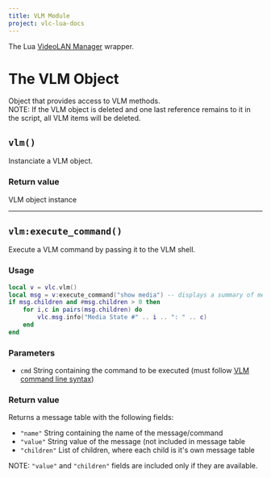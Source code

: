 ```yaml
---
title: VLM Module
project: vlc-lua-docs
---
```

The Lua [VideoLAN Manager](https://www.videolan.org/developers/vlc/doc/doxygen/html/group__server.html) wrapper.


# The VLM Object
Object that provides access to VLM methods.  
NOTE: If the VLM object is deleted and one last reference remains to it in the script, all VLM items will be deleted.

## `vlm()`
Instanciate a VLM object.

### Return value
VLM object instance

----
## `vlm:execute_command()`
Execute a VLM command by passing it to the VLM shell.

### Usage
```lua
local v = vlc.vlm()
local msg = v:execute_command("show media") -- displays a summary of media states
if msg.children and #msg.children > 0 then
	for i,c in pairs(msg.children) do
		vlc.msg.info("Media State #" .. i .. ": " .. c)
	end
end

```

### Parameters
- `cmd` String containing the command to be executed (must follow [VLM command line syntax](https://wiki.videolan.org/Documentation:Streaming_HowTo/VLM/#Command_line_syntax))

### Return value
Returns a message table with the following fields:

- `"name"` String containing the name of the message/command
- `"value"` String value of the message (not included in message table
- `"children"` List of children, where each child is it's own message table

NOTE: `"value"` and `"children"` fields are included only if they are available.
